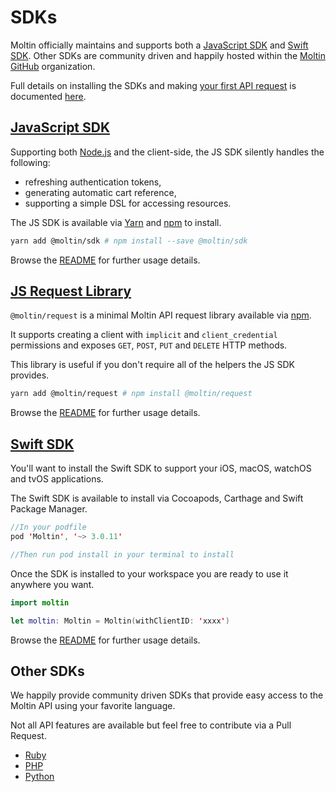 # SDKs

Moltin officially maintains and supports both a [JavaScript SDK](https://github.com/moltin/js-sdk) and [Swift SDK](https://github.com/moltin/ios-sdk). Other SDKs are community driven and happily hosted within the [Moltin GitHub](https://github.com/moltin) organization.

Full details on installing the SDKs and making [your first API request](../your-first-api-request.md) is documented [here](../your-first-api-request.md#1-install-sdk-recommended).

## [JavaScript SDK](https://github.com/moltin/js-sdk)

Supporting both [Node.js](https://nodejs.org) and the client-side, the JS SDK silently handles the following:

* refreshing authentication tokens,
* generating automatic cart reference,
* supporting a simple DSL for accessing resources.

The JS SDK is available via [Yarn](https://yarnpkg.com/en/package/@moltin/sdk) and [npm](https://www.npmjs.com/package/@moltin/sdk) to install.

```bash
yarn add @moltin/sdk # npm install --save @moltin/sdk
```

Browse the [README](https://github.com/moltin/js-sdk#moltin-javascript-sdk) for further usage details.

## [JS Request Library](https://github.com/moltin/moltin-request)

`@moltin/request` is a minimal Moltin API request library available via [npm](https://www.npmjs.com/package/@moltin/request). 

It supports creating a client with `implicit` and `client_credential` permissions and exposes `GET`, `POST`, `PUT` and `DELETE` HTTP methods.

This library is useful if you don't require all of the helpers the JS SDK provides.

```bash
yarn add @moltin/request # npm install @moltin/request
```

Browse the [README](https://github.com/moltin/moltin-request#moltinrequest) for further usage details.

## [Swift SDK](https://github.com/moltin/ios-sdk)

You'll want to install the Swift SDK to support your iOS, macOS, watchOS and tvOS applications.

The Swift SDK is available to install via Cocoapods, Carthage and Swift Package Manager.

```swift
//In your podfile
pod 'Moltin', '~> 3.0.11'

//Then run pod install in your terminal to install
```

Once the SDK is installed to your workspace you are ready to use it anywhere you want.  

```swift
import moltin

let moltin: Moltin = Moltin(withClientID: 'xxxx')
```

Browse the [README](https://github.com/moltin/ios-sdk#moltin-ios-sdk) for further usage details.

## Other SDKs

We happily provide community driven SDKs that provide easy access to the Moltin API using your favorite language.

Not all API features are available but feel free to contribute via a Pull Request.

* [Ruby](https://github.com/moltin/ruby-sdk)
* [PHP](https://github.com/moltin/php-sdk)
* [Python](https://github.com/moltin/python-sdk)

